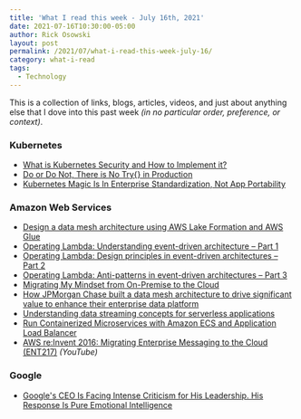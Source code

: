 ```yaml
---
title: 'What I read this week - July 16th, 2021'
date: 2021-07-16T10:30:00-05:00
author: Rick Osowski
layout: post
permalink: /2021/07/what-i-read-this-week-july-16/
category: what-i-read
tags:
  - Technology
---
```


This is a collection of links, blogs, articles, videos, and just about anything else that I dove into this past week _(in no particular order, preference, or context)_.

### Kubernetes

- [What is Kubernetes Security and How to Implement it?](https://www.portshift.io/guide/what-is-kubernetes-security-and-how-to-implement-it/)
- [Do or Do Not, There is No Try{} in Production](https://tanzu.vmware.com/developer/tv/springone-tour/0018/)
- [Kubernetes Magic Is In Enterprise Standardization, Not App Portability](https://www.techrepublic.com/google-amp/article/kubernetes-magic-is-in-enterprise-standardization-not-app-portability/)

### Amazon Web Services

- [Design a data mesh architecture using AWS Lake Formation and AWS Glue](https://aws.amazon.com/blogs/big-data/design-a-data-mesh-architecture-using-aws-lake-formation-and-aws-glue/)
- [Operating Lambda: Understanding event-driven architecture – Part 1](https://aws.amazon.com/blogs/compute/operating-lambda-understanding-event-driven-architecture-part-1/)
- [Operating Lambda: Design principles in event-driven architectures – Part 2](https://aws.amazon.com/blogs/compute/operating-lambda-design-principles-in-event-driven-architectures-part-2/)
- [Operating Lambda: Anti-patterns in event-driven architectures – Part 3](https://aws.amazon.com/blogs/compute/operating-lambda-anti-patterns-in-event-driven-architectures-part-3/)
- [Migrating My Mindset from On-Premise to the Cloud](https://www.capitalone.com/tech/cloud/migrating-my-mindset-to-the-cloud/)
- [How JPMorgan Chase built a data mesh architecture to drive significant value to enhance their enterprise data platform](https://aws.amazon.com/blogs/big-data/how-jpmorgan-chase-built-a-data-mesh-architecture-to-drive-significant-value-to-enhance-their-enterprise-data-platform/)
- [Understanding data streaming concepts for serverless applications](https://aws.amazon.com/blogs/compute/understanding-data-streaming-concepts-for-serverless-applications/)
- [Run Containerized Microservices with Amazon ECS and Application Load Balancer](https://aws.amazon.com/blogs/compute/microservice-delivery-with-amazon-ecs-and-application-load-balancers/)
- [AWS re:Invent 2016: Migrating Enterprise Messaging to the Cloud (ENT217)](https://www.youtube.com/watch?v=yOjuoHPmLyw) _(YouTube)_

### Google

- [Google's CEO Is Facing Intense Criticism for His Leadership. His Response Is Pure Emotional Intelligence](https://www.inc.com/jason-aten/googles-ceo-sundar-pichai-is-facing-intense-criticism-for-his-leadership-his-response-is-pure-emotional-intelligence.html)
